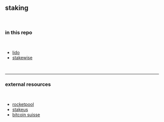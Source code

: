 ## staking 

<br>

### in this repo

<br>

* [lido](Lido.md)
* [stakewise](Stakewise.md)


<br>

---

### external resources

<br>


* [rocketpool](https://rocketpool.net/)
* [stakeus](https://staked.us/)
* [bitcoin suisse](https://www.bitcoinsuisse.com/staking)
